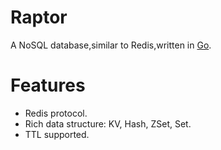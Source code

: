 # Raptor

A NoSQL database,similar to Redis,written in [Go](http://golang.org/).

# Features

* Redis protocol.
* Rich data structure: KV, Hash, ZSet, Set.
* TTL supported.
